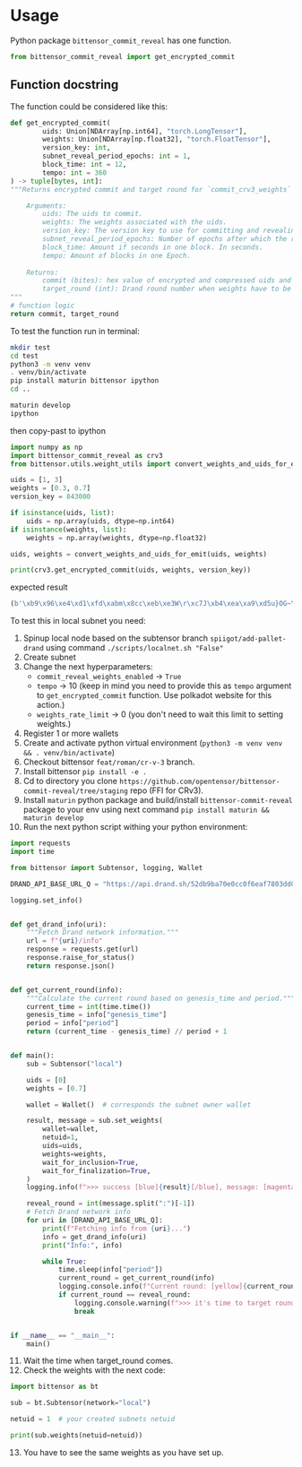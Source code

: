 # Usage
Python package `bittensor_commit_reveal` has one function.

```python
from bittensor_commit_reveal import get_encrypted_commit
```

## Function docstring
The function could be considered like this:
```python
def get_encrypted_commit(
        uids: Union[NDArray[np.int64], "torch.LongTensor"], 
        weights: Union[NDArray[np.float32], "torch.FloatTensor"], 
        version_key: int, 
        subnet_reveal_period_epochs: int = 1, 
        block_time: int = 12, 
        tempo: int = 360
) -> tuple[bytes, int]:
"""Returns encrypted commit and target round for `commit_crv3_weights` extrinsic.

    Arguments:
        uids: The uids to commit.
        weights: The weights associated with the uids.
        version_key: The version key to use for committing and revealing. Default is `bittensor.core.settings.version_as_int`.
        subnet_reveal_period_epochs: Number of epochs after which the revive will be performed. Corresponds to hyperparameter 'commit_reveal_weights_interval' of the subnet. In epochs.
        block_time: Amount if seconds in one block. In seconds.
        tempo: Amount of blocks in one Epoch.
        
    Returns:
        commit (bites): hex value of encrypted and compressed uids and weights values for setting weights.
        target_round (int): Drand round number when weights have to be revealed. Based on Drand Quicknet network.
"""
# function logic
return commit, target_round
```


To test the function run in terminal:
```bash
mkdir test
cd test
python3 -m venv venv
. venv/bin/activate
pip install maturin bittensor ipython
cd ..

maturin develop
ipython

```

then copy-past to ipython
```python
import numpy as np
import bittensor_commit_reveal as crv3
from bittensor.utils.weight_utils import convert_weights_and_uids_for_emit

uids = [1, 3]
weights = [0.3, 0.7]
version_key = 843000

if isinstance(uids, list):
    uids = np.array(uids, dtype=np.int64)
if isinstance(weights, list):
    weights = np.array(weights, dtype=np.float32)

uids, weights = convert_weights_and_uids_for_emit(uids, weights)

print(crv3.get_encrypted_commit(uids, weights, version_key))
```
expected result
```python
(b'\xb9\x96\xe4\xd1\xfd\xabm\x8cc\xeb\xe3W\r\xc7J\xb4\xea\xa9\xd5u}OG~\xae\xcc\x9a@\xdf\xee\x16\xa9\x0c\x8d7\xd6\xea_c\xc2<\xcb\xa6\xbe^K\x97|\x16\xc6|;\xb5Z\x97\xc9\xb4\x8em\xf1hv\x16\xcf\xea\x1e7\xbe-Z\xe7e\x1f$\n\xf8\x08\xcb\x18.\x94V\xa3\xd7\xcd\xc9\x04F::\t)Z\xc6\xbey \x00\x00\x00\x00\x00\x00\x00\xaaN\xe8\xe97\x8f\x99\xbb"\xdf\xad\xf6\\#%\xca:\xc2\xce\xf9\x96\x9d\x8f\x9d\xa2\xad\xfd\xc73j\x16\xda \x00\x00\x00\x00\x00\x00\x00\x84*\xb0\rw\xad\xdc\x02o\xf7i)\xbb^\x99e\xe2\\\xee\x02NR+-Q\xcd \xf7\x02\x83\xffV>\x00\x00\x00\x00\x00\x00\x00"\x00\x00\x00\x00\x00\x00\x00*\x13wXb\x93\xc5"F\x17F\x05\xcd\x15\xb0=\xe2d\xfco3\x16\xfd\xe9\xc6\xbc\xd1\xb3Y\x97\xf9\xb9!\x01\x0c\x00\x00\x00\x00\x00\x00\x00X\xa2\x8c\x18Wkq\xe5\xe6\x1c2\x86\x08\x00\x00\x00\x00\x00\x00\x00AES_GCM_', 13300875)
```

To test this in local subnet you need:
1. Spinup local node based on the subtensor branch `spiigot/add-pallet-drand` using command `./scripts/localnet.sh "False"`
2. Create subnet
3. Change the next hyperparameters:
    - `commit_reveal_weights_enabled` -> `True`
    - `tempo` -> 10 (keep in mind you need to provide this as `tempo` argument to `get_encrypted_commit` function. Use polkadot website for this action.)
    - `weights_rate_limit` -> 0 (you don't need to wait this limit to setting weights.)
4. Register 1 or more wallets
5. Create and activate python virtual environment (`python3 -m venv venv && . venv/bin/activate`)
6. Checkout bittensor `feat/roman/cr-v-3` branch.
7. Install bittensor `pip install -e .`
8. Cd to directory you clone `https://github.com/opentensor/bittensor-commit-reveal/tree/staging` repo (FFI for CRv3).
9. Install `maturin` python package and build/install `bittensor-commit-reveal` package to your env using next command `pip install maturin && maturin develop`
10. Run the next python script withing your python environment:
```python
import requests
import time

from bittensor import Subtensor, logging, Wallet

DRAND_API_BASE_URL_Q = "https://api.drand.sh/52db9ba70e0cc0f6eaf7803dd07447a1f5477735fd3f661792ba94600c84e971"

logging.set_info()


def get_drand_info(uri):
    """Fetch Drand network information."""
    url = f"{uri}/info"
    response = requests.get(url)
    response.raise_for_status()
    return response.json()


def get_current_round(info):
    """Calculate the current round based on genesis_time and period."""
    current_time = int(time.time())
    genesis_time = info["genesis_time"]
    period = info["period"]
    return (current_time - genesis_time) // period + 1


def main():
    sub = Subtensor("local")

    uids = [0]
    weights = [0.7]

    wallet = Wallet()  # corresponds the subnet owner wallet

    result, message = sub.set_weights(
        wallet=wallet,
        netuid=1,
        uids=uids,
        weights=weights,
        wait_for_inclusion=True,
        wait_for_finalization=True,
    )
    logging.info(f">>> success [blue]{result}[/blue], message: [magenta]{message}[/magenta]")

    reveal_round = int(message.split(":")[-1])
    # Fetch Drand network info
    for uri in [DRAND_API_BASE_URL_Q]:
        print(f"Fetching info from {uri}...")
        info = get_drand_info(uri)
        print("Info:", info)

        while True:
            time.sleep(info["period"])
            current_round = get_current_round(info)
            logging.console.info(f"Current round: [yellow]{current_round}[/yellow]")
            if current_round == reveal_round:
                logging.console.warning(f">>> it's time to target round: [blue]{reveal_round}[/blue]")
                break


if __name__ == "__main__":
    main()
```
11. Wait the time when target_round comes.
12. Check the weights with the next code:

```python
import bittensor as bt

sub = bt.Subtensor(network="local")

netuid = 1  # your created subnets netuid

print(sub.weights(netuid=netuid))
```
13. You have to see the same weights as you have set up.